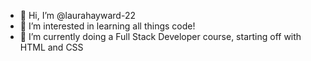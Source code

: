 - 👋 Hi, I’m @laurahayward-22
- 👀 I’m interested in learning all things code!
- 🌱 I’m currently doing a Full Stack Developer course, starting off with HTML and CSS


<!---
laurahayward-22/laurahayward-22 is a ✨ special ✨ repository because its `README.md` (this file) appears on your GitHub profile.
You can click the Preview link to take a look at your changes.
--->
